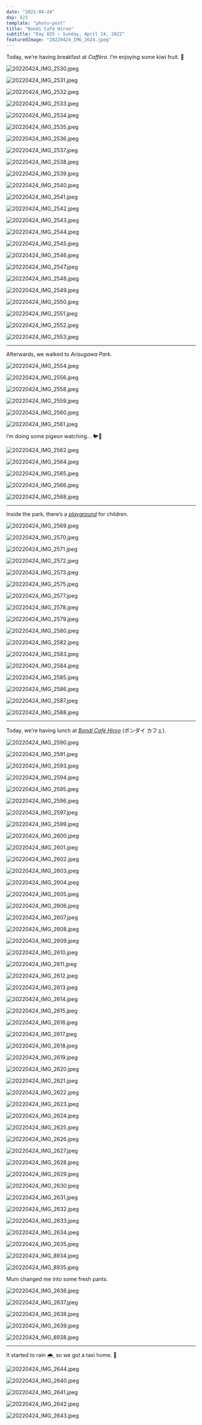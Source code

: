 ```yaml
---
date: "2022-04-24"
day: 825
template: "photo-post"
title: "Bondi Café Hiroo"
subtitle: "Day 825 – Sunday, April 24, 2022"
featuredImage: "20220424_IMG_2624.jpeg"
---
```


Today, we’re having breakfast at _Caffèra_. I’m enjoying some kiwi fruit. 🥝

![20220424_IMG_2530.jpeg](20220424_IMG_2530.jpeg)

![20220424_IMG_2531.jpeg](20220424_IMG_2531.jpeg)

![20220424_IMG_2532.jpeg](20220424_IMG_2532.jpeg)

![20220424_IMG_2533.jpeg](20220424_IMG_2533.jpeg)

![20220424_IMG_2534.jpeg](20220424_IMG_2534.jpeg)

![20220424_IMG_2535.jpeg](20220424_IMG_2535.jpeg)

![20220424_IMG_2536.jpeg](20220424_IMG_2536.jpeg)

![20220424_IMG_2537.jpeg](20220424_IMG_2537.jpeg)

![20220424_IMG_2538.jpeg](20220424_IMG_2538.jpeg)

![20220424_IMG_2539.jpeg](20220424_IMG_2539.jpeg)

![20220424_IMG_2540.jpeg](20220424_IMG_2540.jpeg)

![20220424_IMG_2541.jpeg](20220424_IMG_2541.jpeg)

![20220424_IMG_2542.jpeg](20220424_IMG_2542.jpeg)

![20220424_IMG_2543.jpeg](20220424_IMG_2543.jpeg)

![20220424_IMG_2544.jpeg](20220424_IMG_2544.jpeg)

![20220424_IMG_2545.jpeg](20220424_IMG_2545.jpeg)

![20220424_IMG_2546.jpeg](20220424_IMG_2546.jpeg)

![20220424_IMG_2547.jpeg](20220424_IMG_2547.jpeg)

![20220424_IMG_2548.jpeg](20220424_IMG_2548.jpeg)

![20220424_IMG_2549.jpeg](20220424_IMG_2549.jpeg)

![20220424_IMG_2550.jpeg](20220424_IMG_2550.jpeg)

![20220424_IMG_2551.jpeg](20220424_IMG_2551.jpeg)

![20220424_IMG_2552.jpeg](20220424_IMG_2552.jpeg)

![20220424_IMG_2553.jpeg](20220424_IMG_2553.jpeg)

<hr />

Afterwards, we walked to _Arisugawa Park_.

![20220424_IMG_2554.jpeg](20220424_IMG_2554.jpeg)

![20220424_IMG_2556.jpeg](20220424_IMG_2556.jpeg)

![20220424_IMG_2558.jpeg](20220424_IMG_2558.jpeg)

![20220424_IMG_2559.jpeg](20220424_IMG_2559.jpeg)

![20220424_IMG_2560.jpeg](20220424_IMG_2560.jpeg)

![20220424_IMG_2561.jpeg](20220424_IMG_2561.jpeg)

I’m doing some pigeon watching… 🐦👀

![20220424_IMG_2562.jpeg](20220424_IMG_2562.jpeg)

![20220424_IMG_2564.jpeg](20220424_IMG_2564.jpeg)

![20220424_IMG_2565.jpeg](20220424_IMG_2565.jpeg)

![20220424_IMG_2566.jpeg](20220424_IMG_2566.jpeg)

![20220424_IMG_2568.jpeg](20220424_IMG_2568.jpeg)

<hr />

Inside the park, there’s a _<a href="https://goo.gl/maps/jBgq8Rym4xBfzfmh8">playground</a>_ for children.

![20220424_IMG_2569.jpeg](20220424_IMG_2569.jpeg)

![20220424_IMG_2570.jpeg](20220424_IMG_2570.jpeg)

![20220424_IMG_2571.jpeg](20220424_IMG_2571.jpeg)

![20220424_IMG_2572.jpeg](20220424_IMG_2572.jpeg)

![20220424_IMG_2573.jpeg](20220424_IMG_2573.jpeg)

![20220424_IMG_2575.jpeg](20220424_IMG_2575.jpeg)

![20220424_IMG_2577.jpeg](20220424_IMG_2577.jpeg)

![20220424_IMG_2578.jpeg](20220424_IMG_2578.jpeg)

![20220424_IMG_2579.jpeg](20220424_IMG_2579.jpeg)

![20220424_IMG_2580.jpeg](20220424_IMG_2580.jpeg)

![20220424_IMG_2582.jpeg](20220424_IMG_2582.jpeg)

![20220424_IMG_2583.jpeg](20220424_IMG_2583.jpeg)

![20220424_IMG_2584.jpeg](20220424_IMG_2584.jpeg)

![20220424_IMG_2585.jpeg](20220424_IMG_2585.jpeg)

![20220424_IMG_2586.jpeg](20220424_IMG_2586.jpeg)

![20220424_IMG_2587.jpeg](20220424_IMG_2587.jpeg)

![20220424_IMG_2588.jpeg](20220424_IMG_2588.jpeg)

<hr />

Today, we’re having lunch at _<a href="https://goo.gl/maps/7XVAJq2XpeYJDLV47">Bondi Café Hiroo</a>_ (ボンダイ カフェ).

![20220424_IMG_2590.jpeg](20220424_IMG_2590.jpeg)

![20220424_IMG_2591.jpeg](20220424_IMG_2591.jpeg)

![20220424_IMG_2593.jpeg](20220424_IMG_2593.jpeg)

![20220424_IMG_2594.jpeg](20220424_IMG_2594.jpeg)

![20220424_IMG_2595.jpeg](20220424_IMG_2595.jpeg)

![20220424_IMG_2596.jpeg](20220424_IMG_2596.jpeg)

![20220424_IMG_2597.jpeg](20220424_IMG_2597.jpeg)

![20220424_IMG_2599.jpeg](20220424_IMG_2599.jpeg)

![20220424_IMG_2600.jpeg](20220424_IMG_2600.jpeg)

![20220424_IMG_2601.jpeg](20220424_IMG_2601.jpeg)

![20220424_IMG_2602.jpeg](20220424_IMG_2602.jpeg)

![20220424_IMG_2603.jpeg](20220424_IMG_2603.jpeg)

![20220424_IMG_2604.jpeg](20220424_IMG_2604.jpeg)

![20220424_IMG_2605.jpeg](20220424_IMG_2605.jpeg)

![20220424_IMG_2606.jpeg](20220424_IMG_2606.jpeg)

![20220424_IMG_2607.jpeg](20220424_IMG_2607.jpeg)

![20220424_IMG_2608.jpeg](20220424_IMG_2608.jpeg)

![20220424_IMG_2609.jpeg](20220424_IMG_2609.jpeg)

![20220424_IMG_2610.jpeg](20220424_IMG_2610.jpeg)

![20220424_IMG_2611.jpeg](20220424_IMG_2611.jpeg)

![20220424_IMG_2612.jpeg](20220424_IMG_2612.jpeg)

![20220424_IMG_2613.jpeg](20220424_IMG_2613.jpeg)

![20220424_IMG_2614.jpeg](20220424_IMG_2614.jpeg)

![20220424_IMG_2615.jpeg](20220424_IMG_2615.jpeg)

![20220424_IMG_2616.jpeg](20220424_IMG_2616.jpeg)

![20220424_IMG_2617.jpeg](20220424_IMG_2617.jpeg)

![20220424_IMG_2618.jpeg](20220424_IMG_2618.jpeg)

![20220424_IMG_2619.jpeg](20220424_IMG_2619.jpeg)

![20220424_IMG_2620.jpeg](20220424_IMG_2620.jpeg)

![20220424_IMG_2621.jpeg](20220424_IMG_2621.jpeg)

![20220424_IMG_2622.jpeg](20220424_IMG_2622.jpeg)

![20220424_IMG_2623.jpeg](20220424_IMG_2623.jpeg)

![20220424_IMG_2624.jpeg](20220424_IMG_2624.jpeg)

![20220424_IMG_2625.jpeg](20220424_IMG_2625.jpeg)

![20220424_IMG_2626.jpeg](20220424_IMG_2626.jpeg)

![20220424_IMG_2627.jpeg](20220424_IMG_2627.jpeg)

![20220424_IMG_2628.jpeg](20220424_IMG_2628.jpeg)

![20220424_IMG_2629.jpeg](20220424_IMG_2629.jpeg)

![20220424_IMG_2630.jpeg](20220424_IMG_2630.jpeg)

![20220424_IMG_2631.jpeg](20220424_IMG_2631.jpeg)

![20220424_IMG_2632.jpeg](20220424_IMG_2632.jpeg)

![20220424_IMG_2633.jpeg](20220424_IMG_2633.jpeg)

![20220424_IMG_2634.jpeg](20220424_IMG_2634.jpeg)

![20220424_IMG_2635.jpeg](20220424_IMG_2635.jpeg)

![20220424_IMG_8934.jpeg](20220424_IMG_8934.jpeg)

![20220424_IMG_8935.jpeg](20220424_IMG_8935.jpeg)

Mum changed me into some fresh pants.

![20220424_IMG_2636.jpeg](20220424_IMG_2636.jpeg)

![20220424_IMG_2637.jpeg](20220424_IMG_2637.jpeg)

![20220424_IMG_2638.jpeg](20220424_IMG_2638.jpeg)

![20220424_IMG_2639.jpeg](20220424_IMG_2639.jpeg)

![20220424_IMG_8938.jpeg](20220424_IMG_8938.jpeg)

<hr />

It started to rain 🌧, so we got a taxi home. 🚕

![20220424_IMG_2644.jpeg](20220424_IMG_2644.jpeg)

![20220424_IMG_2640.jpeg](20220424_IMG_2640.jpeg)

![20220424_IMG_2641.jpeg](20220424_IMG_2641.jpeg)

![20220424_IMG_2642.jpeg](20220424_IMG_2642.jpeg)

![20220424_IMG_2643.jpeg](20220424_IMG_2643.jpeg)
